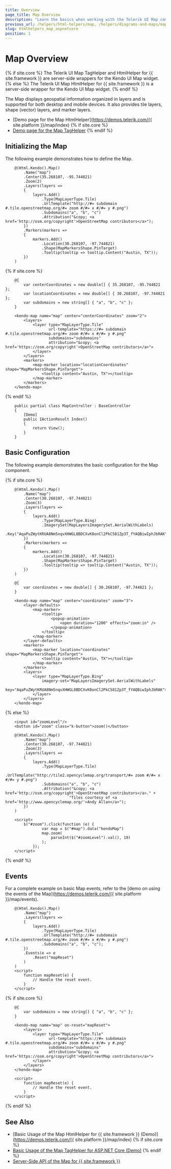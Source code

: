```yaml
---
title: Overview
page_title: Map Overview
description: "Learn the basics when working with the Telerik UI Map component for {{ site.framework }}."
previous_url: /helpers/html-helpers/map, /helpers/diagrams-and-maps/map/overview
slug: htmlhelpers_map_aspnetcore
position: 1
---
```


# Map Overview

{% if site.core %}
The Telerik UI Map TagHelper and HtmlHelper for {{ site.framework }} are server-side wrappers for the Kendo UI Map widget.
{% else %}
The Telerik UI Map HtmlHelper for {{ site.framework }} is a server-side wrapper for the Kendo UI Map widget.
{% endif %}

The Map displays geospatial information organized in layers and is supported for both desktop and mobile devices. It also provides tile layers, shape (vector) layers, and marker layers.

* [Demo page for the Map HtmlHelper](https://demos.telerik.com/{{ site.platform }}/map/index)
{% if site.core %}
* [Demo page for the Map TagHelper](https://demos.telerik.com/aspnet-core/map/tag-helper)
{% endif %}

## Initializing the Map

The following example demonstrates how to define the Map.

```HtmlHelper
    @(Html.Kendo().Map()
        .Name("map")
        .Center(35.268107, -95.744821)
        .Zoom(2)
        .Layers(layers =>
        {
            layers.Add()
                .Type(MapLayerType.Tile)
                .UrlTemplate("http://#= subdomain #.tile.openstreetmap.org/#= zoom #/#= x #/#= y #.png")
                .Subdomains("a", "b", "c")
                .Attribution("&copy; <a href='http://osm.org/copyright'>OpenStreetMap contributors</a>");
        })
        .Markers(markers =>
        {
            markers.Add()
                .Location(30.268107, -97.744821)
                .Shape(MapMarkersShape.PinTarget)
                .Tooltip(tooltip => tooltip.Content("Austin, TX"));
        })
    )
```
{% if site.core %}
```TagHelper
    @{
        var centerCoordinates = new double[] { 35.268107, -95.744821 };
        var locationCoordinates = new double[] { 30.268107, -97.744821 };
        var subdomains = new string[] { "a", "b", "c" };
    }

    <kendo-map name="map" center="centerCoordinates" zoom="2">
        <layers>
            <layer type="MapLayerType.Tile"
                   url-template="https://#= subdomain #.tile.openstreetmap.org/#= zoom #/#= x #/#= y #.png"
                   subdomains="subdomains"
                   attribution="&copy; <a href='https://osm.org/copyright'>OpenStreetMap contributors</a>">
            </layer>
        </layers>
        <markers>
            <map-marker location="locationCoordinates" shape="MapMarkersShape.PinTarget">
                <tooltip content="Austin, TX"></tooltip>
            </map-marker>
        </markers>
    </kendo-map>
```
{% endif %}
```Controller
    public partial class MapController : BaseController
    {
        [Demo]
        public IActionResult Index()
        {
            return View();
        }
    }
```

## Basic Configuration

The following example demonstrates the basic configuration for the Map component.

{% if site.core %}
```HtmlHelper
    @(Html.Kendo().Map()
        .Name("map")
        .Center(30.268107, -97.744821)
        .Zoom(3)
        .Layers(layers =>
        {
            layers.Add()
                .Type(MapLayerType.Bing)
                .ImagerySet(MapLayersImagerySet.AerialWithLabels)
                .Key("AqaPuZWytKRUA8Nm5nqvXHWGL8BDCXvK8onCl2PkC581Zp3T_fYAQBiwIphJbRAK");
        })
        .Markers(markers =>
        {
            markers.Add()
                .Location(30.268107, -97.744821)
                .Shape(MapMarkersShape.PinTarget)
                .Tooltip(tooltip => tooltip.Content("Austin, TX"));
        })
    )
```
```TagHelper
    @{
        var coordinates = new double[] { 30.268107, -97.744821 };
    }

    <kendo-map name="map" center="coordinates" zoom="3">
        <layer-defaults>
            <map-marker>
                <tooltip>
                    <popup-animation>
                        <open duration="1200" effects="zoom:in" />
                    </popup-animation>
                </tooltip>
            </map-marker>
        </layer-defaults>
        <markers>
            <map-marker location="coordinates"  shape="MapMarkersShape.PinTarget">
                <tooltip content="Austin, TX"></tooltip>
            </map-marker>
        </markers>
        <layers>
            <layer type="MapLayerType.Bing"
                imagery-set="MapLayersImagerySet.AerialWithLabels"
                key="AqaPuZWytKRUA8Nm5nqvXHWGL8BDCXvK8onCl2PkC581Zp3T_fYAQBiwIphJbRAK">
            </layer>
        </layers>
    </kendo-map>
```
{% else %}
```HtmlHelper
    <input id="zoomLevel"/>
    <button id="zoom" class="k-button">zoom()</button>

    @(Html.Kendo().Map()
        .Name("map")
        .Center(30.268107, -97.744821)
        .Zoom(3)
        .Layers(layers =>
        {
            layers.Add()
                .Type(MapLayerType.Tile)
                .UrlTemplate("http://tile2.opencyclemap.org/transport/#= zoom #/#= x #/#= y #.png")
                .Subdomains("a", "b", "c")
                .Attribution("&copy; <a href='http://osm.org/copyright'>OpenStreetMap contributors</a>." +
                            "Tiles courtesy of <a href='http://www.opencyclemap.org/'>Andy Allan</a>");
        })
    )

    <script>
        $("#zoom").click(function (e) {
                var map = $("#map").data("kendoMap")
                map.zoom(
                    parseInt($("#zoomLevel").val(), 10)
                );
            });
    </script>
```
{% endif %}

## Events

For a complete example on basic Map events, refer to the [demo on using the events of the Map](https://demos.telerik.com/{{ site.platform }}/map/events).

```HtmlHelper
    @(Html.Kendo().Map()
        .Name("map")
        .Layers(layers =>
        {
            layers.Add()
                .Type(MapLayerType.Tile)
                .UrlTemplate("http://#= subdomain #.tile.openstreetmap.org/#= zoom #/#= x #/#= y #.png")
                .Subdomains("a", "b", "c");
        })
        .Events(e => e
            .Reset("mapReset")
        )
    )
    <script>
        function mapReset(e) {
            // Handle the reset event.
        }
    </script>
```
{% if site.core %}
```TagHelper
    @{
        var subdomains = new string[] { "a", "b", "c" };
    }

    <kendo-map name="map" on-reset="mapReset">
        <layers>
            <layer type="MapLayerType.Tile"
                   url-template="https://#= subdomain #.tile.openstreetmap.org/#= zoom #/#= x #/#= y #.png"
                   subdomains="subdomains"
                   attribution="&copy; <a href='https://osm.org/copyright'>OpenStreetMap contributors</a>">
            </layer>
        </layers>
    </kendo-map>
    
    <script>
        function mapReset(e) {
            // Handle the reset event.
        }
    </script>
```
{% endif %}

## See Also

* [Basic Usage of the Map HtmlHelper for {{ site.framework }} (Demo)](https://demos.telerik.com/{{ site.platform }}/map/index)
{% if site.core %}
* [Basic Usage of the Map TagHelper for ASP.NET Core (Demo)](https://demos.telerik.com/aspnet-core/map/tag-helper)
{% endif %}
* [Server-Side API of the Map for {{ site.framework }}](/api/map)
